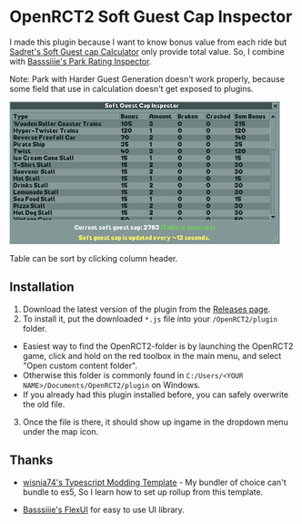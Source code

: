 # OpenRCT2 Soft Guest Cap Inspector

I made this plugin because I want to know bonus value from each ride but
[Sadret's Soft Guest cap Calculator](https://github.com/Sadret/openrct2-soft-guest-cap-calculator) only provide
total value. So, I combine with
[Basssiiie's Park Rating Inspector](https://github.com/Sadret/openrct2-soft-guest-cap-calculator).

Note: Park with Harder Guest Generation doesn't work properly, because some field that use in calculation doesn't get
exposed to plugins.

![img](https://raw.githubusercontent.com/beam41/openrct2-soft-guest-cap-inspector/main/resources/Screenshot1.png)

Table can be sort by clicking column header.

## Installation

1. Download the latest version of the plugin from
   the [Releases page](https://github.com/beam41/openrct2-soft-guest-cap-inspector/releases/tag/v0.1).
2. To install it, put the downloaded `*.js` file into your `/OpenRCT2/plugin` folder.

- Easiest way to find the OpenRCT2-folder is by launching the OpenRCT2 game, click and hold on the red toolbox in the
  main menu, and select "Open custom content folder".
- Otherwise this folder is commonly found in `C:/Users/<YOUR NAME>/Documents/OpenRCT2/plugin` on Windows.
- If you already had this plugin installed before, you can safely overwrite the old file.

3. Once the file is there, it should show up ingame in the dropdown menu under the map icon.

## Thanks

- [wisnia74's Typescript Modding Template](https://github.com/wisnia74/openrct2-typescript-mod-template) - My bundler of
  choice can't bundle to es5, So I learn how to set up rollup from this template.

- [Basssiiie's FlexUI](https://github.com/Basssiiie/OpenRCT2-FlexUI) for easy to use UI library.
